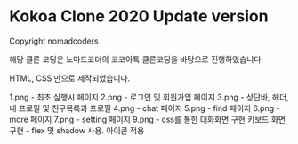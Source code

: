 # Kokoa Clone 2020 Update version

Copyright nomadcoders

해당 클론 코딩은 노마드코더의 코코아톡 클론코딩을 바탕으로 진행하였습니다.

HTML, CSS 만으로 제작되었습니다.

1.png - 최초 실행시 페이지
2.png - 로그인 및 회원가입 페이지
3.png - 상단바, 헤더, 내 프로필 및 친구목록과 프로필
4.png - chat 페이지
5.png - find 페이지
6.png - more 페이지
7.png - setting 페이지
9.png - css를 통한 대화화면 구현
키보드 화면 구현 - flex 및 shadow 사용. 아이콘 적용
